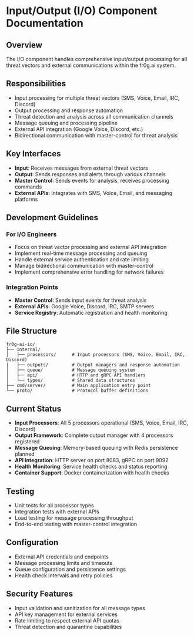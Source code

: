 # Input/Output (I/O) Component Documentation

## Overview
The I/O component handles comprehensive input/output processing for all threat vectors and external communications within the fr0g.ai system.

## Responsibilities
- Input processing for multiple threat vectors (SMS, Voice, Email, IRC, Discord)
- Output processing and response automation
- Threat detection and analysis across all communication channels
- Message queuing and processing pipeline
- External API integration (Google Voice, Discord, etc.)
- Bidirectional communication with master-control for threat analysis

## Key Interfaces
- **Input**: Receives messages from external threat vectors
- **Output**: Sends responses and alerts through various channels
- **Master Control**: Sends events for analysis, receives processing commands
- **External APIs**: Integrates with SMS, Voice, Email, and messaging platforms

## Development Guidelines
### For I/O Engineers
- Focus on threat vector processing and external API integration
- Implement real-time message processing and queuing
- Handle external service authentication and rate limiting
- Manage bidirectional communication with master-control
- Implement comprehensive error handling for network failures

### Integration Points
- **Master Control**: Sends input events for threat analysis
- **External APIs**: Google Voice, Discord, IRC, SMTP servers
- **Service Registry**: Automatic registration and health monitoring

## File Structure
```
fr0g-ai-io/
├── internal/
│   ├── processors/      # Input processors (SMS, Voice, Email, IRC, Discord)
│   ├── outputs/         # Output managers and response automation
│   ├── queue/           # Message queuing system
│   ├── api/             # HTTP and gRPC API handlers
│   └── types/           # Shared data structures
├── cmd/server/          # Main application entry point
└── proto/               # Protocol buffer definitions
```

## Current Status
- **Input Processors**: All 5 processors operational (SMS, Voice, Email, IRC, Discord)
- **Output Framework**: Complete output manager with 4 processors registered
- **Message Queuing**: Memory-based queuing with Redis persistence planned
- **API Integration**: HTTP server on port 8083, gRPC on port 9092
- **Health Monitoring**: Service health checks and status reporting
- **Container Support**: Docker containerization with health checks

## Testing
- Unit tests for all processor types
- Integration tests with external APIs
- Load testing for message processing throughput
- End-to-end testing with master-control integration

## Configuration
- External API credentials and endpoints
- Message processing limits and timeouts
- Queue configuration and persistence settings
- Health check intervals and retry policies

## Security Features
- Input validation and sanitization for all message types
- API key management for external services
- Rate limiting to respect external API quotas
- Threat detection and quarantine capabilities

